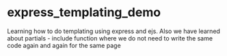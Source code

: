 # express_templating_demo
Learning how to do templating using express and ejs. Also we have learned about partials - include function where we do not need to write the same code again and again for the same page
